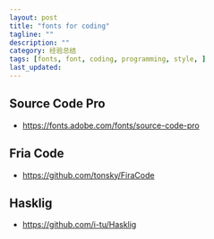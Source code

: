 ```yaml
---
layout: post
title: "fonts for coding"
tagline: ""
description: ""
category: 经验总结
tags: [fonts, font, coding, programming, style, ]
last_updated:
---
```


## Source Code Pro

- <https://fonts.adobe.com/fonts/source-code-pro>


## Fria Code

- <https://github.com/tonsky/FiraCode>

## Hasklig

- <https://github.com/i-tu/Hasklig>
